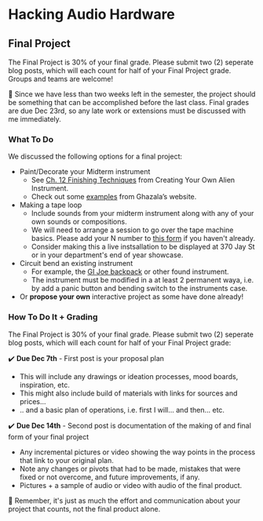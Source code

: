 # Hacking Audio Hardware

## Final Project
The Final Project is 30% of your final grade.  Please submit two (2) seperate blog posts, which will each count for half of your Final Project grade.  Groups and teams are welcome!  

📌 Since we have less than two weeks left in the semester, the project should be something that can be accomplished before the last class.  Final grades are due Dec 23rd, so any late work or extensions must be discussed with me immediately.  


### What To Do
We discussed the following options for a final project:

- Paint/Decorate your Midterm instrument
  - See [Ch. 12 Finishing Techniques](https://eternobisiesto.files.wordpress.com/2012/10/circuit-bending-build-your-own-alien-instruments-reed-ghazala.pdf#page=210) from Creating Your Own Alien Instrument.
  - Check out some [examples](http://www.anti-theory.com/bentsound/) from Ghazala’s website.
- Making a tape loop
  - Include sounds from your midterm instrument along with any of your own sounds or compositions.
  - We will need to arrange a session to go over the tape machine basics.  Please add your N number to [this form](https://forms.gle/Q4WZZm2oyAus42BDA) if you haven't already.
  - Consider making this a live instsallation to be displayed at 370 Jay St or in your department's end of year showcase.
- Circuit bend an existing instrument 
  - For example, the [GI Joe backpack](https://www.ebay.com/sch/i.html?_nkw=gi+joe+sonic+fighter+backpack&_sacat=0) or other found instrument.
  - The instrument must be modified in a at least 2 permanent waya, i.e. by add a panic button and bending switch to the instruments case.
- Or **propose your own** interactive project as some have done already!

### How To Do It + Grading
The Final Project is 30% of your final grade.  Please submit two (2) seperate blog posts, which will each count for half of your Final Project grade:  

✔️ **Due Dec 7th** - First post is your proposal plan
  - This will include any drawings or ideation processes, mood boards, inspiration, etc.
  - This might also include build of materials with links for sources and prices...
  - .. and a basic plan of operations, i.e. first I will... and then... etc.  

✔️ **Due Dec 14th** - Second post is documentation of the making of and final form of your final project
  - Any incremental pictures or video showing the way points in the process that link to your original plan.
  - Note any changes or pivots that had to be made, mistakes that were fixed or not overcome, and future improvements, if any. 
  - Pictures + a sample of audio or video with audio of the final product.

📌 Remember, it's just as much the effort and communication about your project that counts, not the final product alone.



